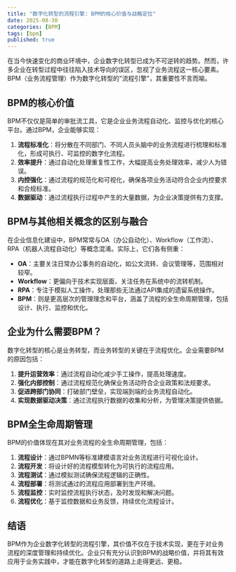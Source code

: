 ```yaml
---
title: "数字化转型的流程引擎: BPM的核心价值与战略定位"
date: 2025-08-30
categories: [BPM]
tags: [bpm]
published: true
---
```

在当今快速变化的商业环境中，企业数字化转型已成为不可逆转的趋势。然而，许多企业在转型过程中往往陷入技术导向的误区，忽视了业务流程这一核心要素。BPM（业务流程管理）作为数字化转型的"流程引擎"，其重要性不言而喻。

## BPM的核心价值

BPM不仅仅是简单的审批流工具，它是企业业务流程自动化、监控与优化的核心平台。通过BPM，企业能够实现：

1. **流程标准化**：将分散在不同部门、不同人员头脑中的业务流程进行梳理和标准化，形成可执行、可监控的数字化流程。
2. **效率提升**：通过自动化处理重复性工作，大幅提高业务处理效率，减少人为错误。
3. **内控强化**：通过流程的规范化和可视化，确保各项业务活动符合企业内控要求和合规标准。
4. **数据驱动**：通过流程执行过程中产生的大量数据，为企业决策提供有力支撑。

## BPM与其他相关概念的区别与融合

在企业信息化建设中，BPM常常与OA（办公自动化）、Workflow（工作流）、RPA（机器人流程自动化）等概念混淆。实际上，它们各有侧重：

- **OA**：主要关注日常办公事务的自动化，如公文流转、会议管理等，范围相对较窄。
- **Workflow**：更偏向于技术实现层面，关注任务在系统中的流转机制。
- **RPA**：专注于模拟人工操作，处理那些无法通过API集成的遗留系统操作。
- **BPM**：则是更高层次的管理理念和平台，涵盖了流程的全生命周期管理，包括设计、执行、监控和优化。

## 企业为什么需要BPM？

数字化转型的核心是业务转型，而业务转型的关键在于流程优化。企业需要BPM的原因包括：

1. **提升运营效率**：通过流程自动化减少手工操作，提高处理速度。
2. **强化内部控制**：通过流程规范化确保业务活动符合企业政策和法规要求。
3. **促进跨部门协同**：打破部门壁垒，实现端到端的业务流程自动化。
4. **实现数据驱动决策**：通过流程执行数据的收集和分析，为管理决策提供依据。

## BPM全生命周期管理

BPM的价值体现在其对业务流程的全生命周期管理，包括：

1. **流程设计**：通过BPMN等标准建模语言对业务流程进行可视化设计。
2. **流程开发**：将设计好的流程模型转化为可执行的流程应用。
3. **流程测试**：通过模拟测试确保流程逻辑的正确性。
4. **流程部署**：将测试通过的流程应用部署到生产环境。
5. **流程监控**：实时监控流程执行状态，及时发现和解决问题。
6. **流程优化**：基于监控数据和业务反馈，持续优化流程设计。

## 结语

BPM作为企业数字化转型的流程引擎，其价值不仅在于技术实现，更在于对业务流程的深度管理和持续优化。企业只有充分认识到BPM的战略价值，并将其有效应用于业务实践中，才能在数字化转型的道路上走得更远、更稳。